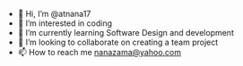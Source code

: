- 👋 Hi, I’m @atnana17
- 👀 I’m interested in coding
- 🌱 I’m currently learning Software Design and development
- 💞️ I’m looking to collaborate on creating a team project
- 📫 How to reach me nanazama@yahoo.com

<!---
atnana17/atnana17 is a ✨ special ✨ repository because its `README.md` (this file) appears on your GitHub profile.
You can click the Preview link to take a look at your changes.
--->
